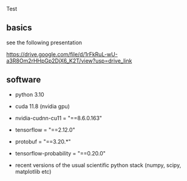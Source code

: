 Test



basics
------
see the following presentation

https://drive.google.com/file/d/1rFkRuL-wU-a3R8Om2rHHpGp2DjX6_K2T/view?usp=drive_link


software
--------
+ python 3.10
+ cuda 11.8 (nvidia gpu)
+ nvidia-cudnn-cu11 = "==8.6.0.163"
+ tensorflow = "==2.12.0"
+ protobuf = "==3.20.*"
+ tensorflow-probability = "==0.20.0"

+ recent versions of the usual scientific python stack
(numpy, scipy, matplotlib etc)